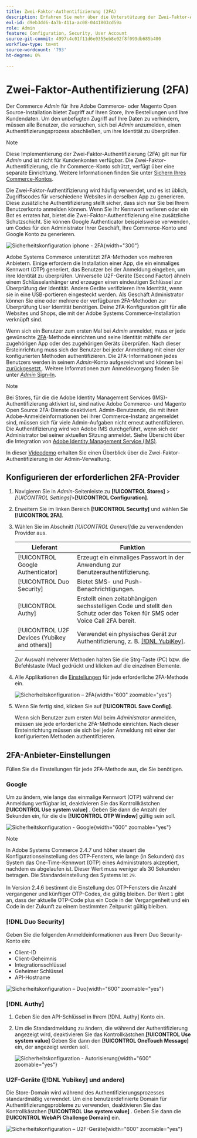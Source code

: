 ```yaml
---
title: Zwei-Faktor-Authentifizierung (2FA)
description: Erfahren Sie mehr über die Unterstützung der Zwei-Faktor-Authentifizierung, um die Sicherheit Ihres Systems und Ihrer Daten zu gewährleisten.
exl-id: d9eb3dd6-4a7b-411a-ac08-0441803cd59a
role: Admin
feature: Configuration, Security, User Account
source-git-commit: 4997c4c01f11d6e0355eb8e02f8f099db685b400
workflow-type: tm+mt
source-wordcount: '793'
ht-degree: 0%

---
```


# Zwei-Faktor-Authentifizierung (2FA)

Der Commerce _Admin_ für Ihre Adobe Commerce- oder Magento Open Source-Installation bietet Zugriff auf Ihren Store, Ihre Bestellungen und Ihre Kundendaten. Um den unbefugten Zugriff auf Ihre Daten zu verhindern, müssen alle Benutzer, die versuchen, sich bei _Admin_ anzumelden, einen Authentifizierungsprozess abschließen, um ihre Identität zu überprüfen.

>[!NOTE]
>
>Diese Implementierung der Zwei-Faktor-Authentifizierung (2FA) gilt nur für _Admin_ und ist nicht für Kundenkonten verfügbar. Die Zwei-Faktor-Authentifizierung, die Ihr Commerce-Konto schützt, verfügt über eine separate Einrichtung. Weitere Informationen finden Sie unter [Sichern Ihres Commerce-Kontos](../getting-started/commerce-account-secure.md).

Die Zwei-Faktor-Authentifizierung wird häufig verwendet, und es ist üblich, Zugriffscodes für verschiedene Websites in derselben App zu generieren. Diese zusätzliche Authentifizierung stellt sicher, dass sich nur Sie bei Ihrem Benutzerkonto anmelden können. Wenn Sie Ihr Kennwort verlieren oder ein Bot es erraten hat, bietet die Zwei-Faktor-Authentifizierung eine zusätzliche Schutzschicht. Sie können Google Authenticator beispielsweise verwenden, um Codes für den Administrator Ihrer Geschäft, Ihre Commerce-Konto und Google Konto zu generieren.

![Sicherheitskonfiguration iphone - 2FA](./assets/google-authenticator-iphone.png){width="300"}

Adobe Systems Commerce unterstützt 2FA-Methoden von mehreren Anbietern. Einige erfordern die Installation einer App, die ein einmaliges Kennwort (OTP) generiert, das Benutzer bei der Anmeldung eingeben, um ihre Identität zu überprüfen. Universelle U2F-Geräte (Second Factor) ähneln einem Schlüsselanhänger und erzeugen einen eindeutigen Schlüssel zur Überprüfung der Identität. Andere Geräte verifizieren ihre Identität, wenn sie in eine USB-portieren eingesteckt werden. Als Geschäft Administrator können Sie eine oder mehrere der verfügbaren 2FA-Methoden zur Überprüfung User Identität benötigen. Deine 2FA-Konfiguration gilt für alle Websites und Shops, die mit der Adobe Systems Commerce-Installation verknüpft sind.

Wenn sich ein Benutzer zum ersten Mal bei _Admin_ anmeldet, muss er jede gewünschte [2FA](../configuration-reference/security/2fa.md)-Methode einrichten und seine Identität mithilfe der zugehörigen App oder des zugehörigen Geräts überprüfen. Nach dieser Ersteinrichtung muss sich der Benutzer bei jeder Anmeldung mit einer der konfigurierten Methoden authentifizieren. Die 2FA-Informationen jedes Benutzers werden in seinem _Admin_-Konto aufgezeichnet und können bei [ zurückgesetzt ](security-two-factor-authentication-manage.md). Weitere Informationen zum Anmeldevorgang finden Sie unter [_Admin_ Sign-In](../getting-started/admin-signin.md).

>[!NOTE]
>
>Bei Stores, für die die Adobe Identity Management Services (IMS)-Authentifizierung aktiviert ist, sind native Adobe Commerce- und Magento Open Source 2FA-Dienste deaktiviert. Admin-Benutzende, die mit ihren Adobe-Anmeldeinformationen bei ihrer Commerce-Instanz angemeldet sind, müssen sich für viele Admin-Aufgaben nicht erneut authentifizieren. Die Authentifizierung wird von Adobe IMS durchgeführt, wenn sich der Administrator bei seiner aktuellen Sitzung anmeldet. Siehe Übersicht über die Integration von [Adobe Identity Management Service (IMS)](https://experienceleague.adobe.com/docs/commerce-admin/start/admin/ims/adobe-ims-integration-overview.html?lang=de).

In dieser [Videodemo](https://video.tv.adobe.com/v/339104?quality=12&learn=on) erhalten Sie einen Überblick über die Zwei-Faktor-Authentifizierung in der Admin-Verwaltung.

## Konfigurieren der erforderlichen 2FA-Provider

1. Navigieren Sie in _Admin_-Seitenleiste zu **[!UICONTROL Stores]** > _[!UICONTROL Settings]_>**[!UICONTROL Configuration]**.

1. Erweitern Sie im linken Bereich **[!UICONTROL Security]** und wählen Sie **[!UICONTROL 2FA]**.

1. Wählen Sie im Abschnitt _[!UICONTROL General]_&#x200B;die zu verwendenden Provider aus.

   | Lieferant | Funktion |
   |--- |--- |
   | [!UICONTROL Google Authenticator] | Erzeugt ein einmaliges Passwort in der Anwendung zur Benutzerauthentifizierung. |
   | [!UICONTROL Duo Security] | Bietet SMS- und Push-Benachrichtigungen. |
   | [!UICONTROL Authy] | Erstellt einen zeitabhängigen sechsstelligen Code und stellt den Schutz oder das Token für SMS oder Voice Call 2FA bereit. |
   | [!UICONTROL U2F Devices (Yubikey and others)] | Verwendet ein physisches Gerät zur Authentifizierung, z. B. [[!DNL YubiKey]](https://www.yubico.com/). |

   Zur Auswahl mehrerer Methoden halten Sie die Strg-Taste (PC) bzw. die Befehlstaste (Mac) gedrückt und klicken auf die einzelnen Elemente.

1. Alle Applikationen die [Einstellungen](../configuration-reference/security/2fa.md) für jede erforderliche 2FA-Methode ein.

   ![Sicherheitskonfiguration – 2FA](../configuration-reference/security/assets/2fa-general.png){width="600" zoomable="yes"}

1. Wenn Sie fertig sind, klicken Sie auf **[!UICONTROL Save Config]**.

   Wenn sich Benutzer zum ersten Mal beim _Administrator_ anmelden, müssen sie jede erforderliche 2FA-Methode einrichten. Nach dieser Ersteinrichtung müssen sie sich bei jeder Anmeldung mit einer der konfigurierten Methoden authentifizieren.

## 2FA-Anbieter-Einstellungen

Füllen Sie die Einstellungen für jede 2FA-Methode aus, die Sie benötigen.

### Google

Um zu ändern, wie lange das einmalige Kennwort (OTP) während der Anmeldung verfügbar ist, deaktivieren Sie das Kontrollkästchen **[!UICONTROL Use system value]** . Geben Sie dann die Anzahl der Sekunden ein, für die die **[!UICONTROL OTP Window]** gültig sein soll.

![Sicherheitskonfiguration - Google](../configuration-reference/security/assets/2fa-google.png){width="600" zoomable="yes"}

>[!NOTE]
>
>In Adobe Systems Commerce 2.4.7 und höher steuert die Konfigurationseinstellung des OTP-Fensters, wie lange (in Sekunden) das System das One-Time-Kennwort (OTP) eines Administrators akzeptiert, nachdem es abgelaufen ist. Dieser Wert muss weniger als 30 Sekunden betragen. Die Standardeinstellung des Systems ist `29`.<br><br> In Version 2.4.6 bestimmt die Einstellung des OTP-Fensters die Anzahl vergangener und künftiger OTP-Codes, die gültig bleiben. Der Wert `1` gibt an, dass der aktuelle OTP-Code plus ein Code in der Vergangenheit und ein Code in der Zukunft zu einem bestimmten Zeitpunkt gültig bleiben.

### [!DNL Duo Security]

Geben Sie die folgenden Anmeldeinformationen aus Ihrem Duo Security-Konto ein:

- Client-ID
- Client-Geheimnis
- Integrationsschlüssel
- Geheimer Schlüssel
- API-Hostname

![Sicherheitskonfiguration – Duo](../configuration-reference/security/assets/2fa-duo-security.png){width="600" zoomable="yes"}

### [!DNL Authy]

1. Geben Sie den API-Schlüssel in Ihrem [!DNL Authy] Konto ein.

1. Um die Standardmeldung zu ändern, die während der Authentifizierung angezeigt wird, deaktivieren Sie das Kontrollkästchen.**[!UICONTROL Use system value]** Geben Sie dann den **[!UICONTROL OneTouch Message]** ein, der angezeigt werden soll.

   ![Sicherheitskonfiguration - Autorisierung](../configuration-reference/security/assets/2fa-authy.png){width="600" zoomable="yes"}

### U2F-Geräte ([!DNL Yubikey] und andere)

Die Store-Domain wird während des Authentifizierungsprozesses standardmäßig verwendet. Um eine benutzerdefinierte Domain für Authentifizierungsprobleme zu verwenden, deaktivieren Sie das Kontrollkästchen **[!UICONTROL Use system value]** . Geben Sie dann die **[!UICONTROL WebAPi Challenge Domain]** ein.

![Sicherheitskonfiguration – U2F-Geräte](../configuration-reference/security/assets/2fa-u2f-key.png){width="600" zoomable="yes"}
